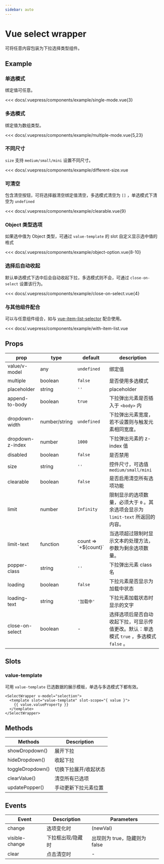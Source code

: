 ```yaml
---
sidebar: auto
---
```


<!-- markdownlint-disable MD033 -->
<style>
.db__wrapper { margin-top: 16px; }
</style>

# Vue select wrapper

可将任意内容包装为下拉选择类型组件。

<client-only>

## Example

### 单选模式

<demo-box title="单选模式">

绑定值可任意。

<example-single-mode slot="demo" />

<div slot="code">

<<< docs/.vuepress/components/example/single-mode.vue{3}

</div>

</demo-box>

### 多选模式

<demo-box title="多选模式">

绑定值为数组类型。

<example-multiple-mode slot="demo" />

<div slot="code">

<<< docs/.vuepress/components/example/multiple-mode.vue{5,23}

</div>

</demo-box>

### 不同尺寸

<demo-box title="不同尺寸">

`size` 支持 `medium/small/mini` 设置不同尺寸。

<example-different-size slot="demo" />

<div slot="code">

<<< docs/.vuepress/components/example/different-size.vue

</div>

</demo-box>

### 可清空

<demo-box title="可清空">

包含清空按钮，可将选择器清空绑定值清空，多选模式清空为 `[]` ，单选模式下清空为 `undefined`

<example-clearable slot="demo" />

<div slot="code">

<<< docs/.vuepress/components/example/clearable.vue{9}

</div>

</demo-box>

### Object 类型选项

<demo-box title="Object 类型选项">

如果选中值为 Object 类型，可通过 `value-template` 的 slot 自定义显示选中值的格式

<example-object-option slot="demo" />

<div slot="code">

<<< docs/.vuepress/components/example/object-option.vue{8-10}

</div>

</demo-box>

### 选择后自动收起

<demo-box title="选择后自动收起">

默认单选模式下选中后会自动收起下拉，多选模式则不会，可通过 `close-on-select` 设置该行为。

<example-close-on-select slot="demo" />

<div slot="code">

<<< docs/.vuepress/components/example/close-on-select.vue{4}

</div>

</demo-box>

### 与其他组件配合

<demo-box title="与其他组件配合">

可以与任意组件组合，如与 [vue-item-list-selector](https://github.com/laomao800/vue-item-list-selector) 配合使用。

<example-with-item-list slot="demo" />

<div slot="code">

<<< docs/.vuepress/components/example/with-item-list.vue

</div>

</demo-box>

</client-only>

## Props

| prop | type | default | description |
| --- | --- | --- | --- |
| value/v-model | any | `undefined` | 绑定值 |
| multiple | boolean | `false` | 是否使用多选模式 |
| placeholder | string | `''` | placeholder |
| append-to-body | boolean | `true` | 下拉弹出元素是否插入于 `<body>` 内 |
| dropdown-width | number/string | `undefined` | 下拉弹出元素宽度，若不设置则与触发元素相同宽度。 |
| dropdown-z-index | number | `1000` | 下拉弹出元素的 z-index 值 |
| disabled | boolean | `false` | 是否禁用 |
| size | string | `''` | 控件尺寸，可选值 `medium/small/mini` |
| clearable | boolean | `false` | 是否启用清空所有选项功能 |
| limit | number | `Infinity` | 限制显示的选项数量，必须大于 `0` 。其余选项会显示为 `limit-text` 所返回的内容。 |
| limit-text | function | count => \`+\${count}\` | 当选项超过限制时显示文本的处理方法，参数为剩余选项数量。 |
| popper-class | string | `''` | 下拉弹出元素 class 名 |
| loading | boolean | `false` | 下拉元素是否显示为加载中状态 |
| loading-text | string | `'加载中'` | 下拉元素加载状态时显示的文字 |
| close-on-select | boolean | - | 选择选项后是否自动收起下拉，可显示传值更改。默认：单选模式 `true` ，多选模式 `false` 。 |

## Slots

### value-template

可用 `value-template` 已选数据的展示模板，单选与多选模式下都有效。

```vue
<SelectWrapper v-model="selection">
  <template slot="value-template" slot-scope="{ value }">
    {{ value.valueProperty }}
  </template>
</SelectWrapper>
```

## Methods

| Methods          | Description           |
| ---------------- | --------------------- |
| showDropdown()   | 展开下拉              |
| hideDropdown()   | 收起下拉              |
| toggleDropdown() | 切换下拉展开/收起状态 |
| clearValue()     | 清空所有已选项        |
| updatePopper()   | 手动更新下拉元素位置  |

## Events

| Event          | Description       | Parameters                    |
| -------------- | ----------------- | ----------------------------- |
| change         | 选项变化时        | (newVal)                      |
| visible-change | 下拉框出现/隐藏时 | 出现则为 true，隐藏则为 false |
| clear          | 点击清空时        | -                             |
